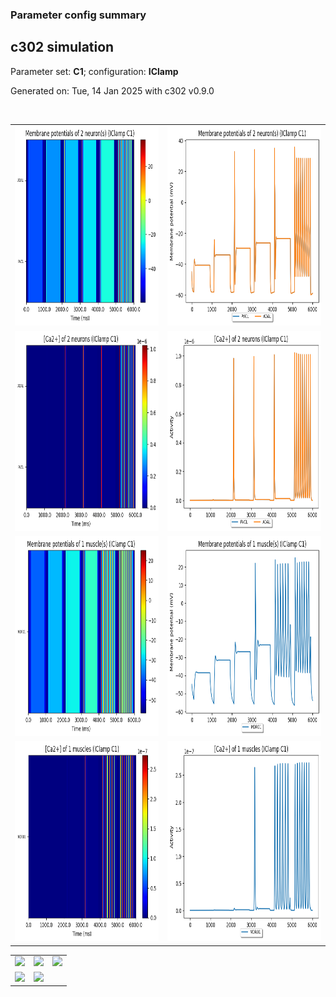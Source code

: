 ### Parameter config summary 
<h2>c302 simulation</h2>
<p>Parameter set: <b>C1</b>; configuration: <b>IClamp</b></p>
<p>Generated on: Tue, 14 Jan 2025 with c302 v0.9.0</p><br/>
<table>

<tr>
  <td><a href="images/neurons_C1_IClamp.png"><img alt=" " src="images/neurons_C1_IClamp.png" height="320"/></a></td>
  <td><a href="images/traces_neuron_IClamp_C1.png"><img alt=" " src="images/traces_neuron_IClamp_C1.png" height="320"/></a></td>
</tr>

<tr>
  <td><a href="images/neuron_activity_C1_IClamp.png"><img alt=" " src="images/neuron_activity_C1_IClamp.png" height="320"/></a></td>
  <td><a href="images/traces_neuron_activity_IClamp_C1.png"><img alt=" " src="images/traces_neuron_activity_IClamp_C1.png" height="320"/></a></td>
</tr>

<tr>
  <td><a href="images/muscles_C1_IClamp.png"><img alt=" " src="images/muscles_C1_IClamp.png" height="320"/></a></td>
  <td><a href="images/traces_muscles_IClamp_C1.png"><img alt=" " src="images/traces_muscles_IClamp_C1.png" height="320"/></a></td>
</tr>

<tr>
  <td><a href="images/muscle_activity_C1_IClamp.png"><img alt=" " src="images/muscle_activity_C1_IClamp.png" height="320"/></a></td>
  <td><a href="images/traces_muscles_activity_IClamp_C1.png"><img alt=" " src="images/traces_muscles_activity_IClamp_C1.png" height="320"/></a></td>
</tr>
</table>
<table>

<tr><td><a href="images/c302_C1_IClamp_exc_to_neurons.png"><img alt=" " src="images/c302_C1_IClamp_exc_to_neurons.png" height="320"/></a></td>

  <td><a href="images/c302_C1_IClamp_inh_to_neurons.png"><img alt=" " src="images/c302_C1_IClamp_inh_to_neurons.png" height="320"/></a></td>

  <td><a href="images/c302_C1_IClamp_elec_neurons_neurons.png"><img alt=" " src="images/c302_C1_IClamp_elec_neurons_neurons.png" height="320"/></a></td></tr>

<tr><td><a href="images/c302_C1_IClamp_exc_to_muscles.png"><img alt=" " src="images/c302_C1_IClamp_exc_to_muscles.png" height="320"/></a></td>

  <td><a href="images/c302_C1_IClamp_inh_to_muscles.png"><img alt=" " src="images/c302_C1_IClamp_inh_to_muscles.png" height="320"/></a></td></tr>
</table>
